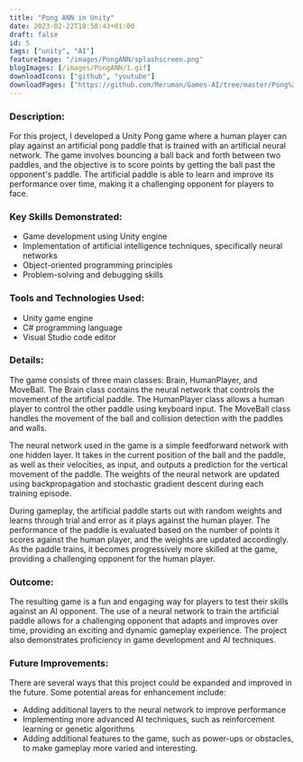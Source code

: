 ```yaml
---
title: "Pong ANN in Unity"
date: 2023-02-22T10:58:43+01:00
draft: false
id: 5
tags: ["unity", "AI"]
featureImage: "/images/PongANN/splashscreen.png"
blogImages: [/images/PongANN/1.gif]
downloadIcons: ["github", "youtube"]
downloadPages: ["https://github.com/Meruman/Games-AI/tree/master/Pong%20ANN" ,"https://www.youtube.com/watch?v=tX9iC7XeVNc"]
---
```


### **Description:** 

For this project, I developed a Unity Pong game where a human player can play against an artificial pong paddle that is trained with an artificial neural network. The game involves bouncing a ball back and forth between two paddles, and the objective is to score points by getting the ball past the opponent's paddle. The artificial paddle is able to learn and improve its performance over time, making it a challenging opponent for players to face.

### **Key Skills Demonstrated:**

-   Game development using Unity engine
-   Implementation of artificial intelligence techniques, specifically neural networks
-   Object-oriented programming principles
-   Problem-solving and debugging skills
       
### **Tools and Technologies Used:**

-   Unity game engine
-   C# programming language
-   Visual Studio code editor


### **Details:**

The game consists of three main classes: Brain, HumanPlayer, and MoveBall. The Brain class contains the neural network that controls the movement of the artificial paddle. The HumanPlayer class allows a human player to control the other paddle using keyboard input. The MoveBall class handles the movement of the ball and collision detection with the paddles and walls.

The neural network used in the game is a simple feedforward network with one hidden layer. It takes in the current position of the ball and the paddle, as well as their velocities, as input, and outputs a prediction for the vertical movement of the paddle. The weights of the neural network are updated using backpropagation and stochastic gradient descent during each training episode.

During gameplay, the artificial paddle starts out with random weights and learns through trial and error as it plays against the human player. The performance of the paddle is evaluated based on the number of points it scores against the human player, and the weights are updated accordingly. As the paddle trains, it becomes progressively more skilled at the game, providing a challenging opponent for the human player.

### **Outcome:**

The resulting game is a fun and engaging way for players to test their skills against an AI opponent. The use of a neural network to train the artificial paddle allows for a challenging opponent that adapts and improves over time, providing an exciting and dynamic gameplay experience. The project also demonstrates proficiency in game development and AI techniques.

### **Future Improvements:**

There are several ways that this project could be expanded and improved in the future. Some potential areas for enhancement include:

-   Adding additional layers to the neural network to improve performance
-   Implementing more advanced AI techniques, such as reinforcement learning or genetic algorithms
-   Adding additional features to the game, such as power-ups or obstacles, to make gameplay more varied and interesting.